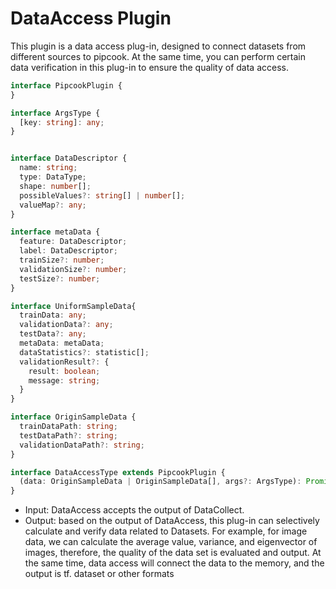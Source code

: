 # DataAccess Plugin

This plugin is a data access plug-in, designed to connect datasets from different sources to pipcook. At the same time, you can perform certain data verification in this plug-in to ensure the quality of data access.

```typescript
interface PipcookPlugin {
}

interface ArgsType {
  [key: string]: any;
}


interface DataDescriptor {
  name: string;
  type: DataType;
  shape: number[];
  possibleValues?: string[] | number[];
  valueMap?: any;
}

interface metaData {
  feature: DataDescriptor;
  label: DataDescriptor;
  trainSize?: number;
  validationSize?: number;
  testSize?: number;
}

interface UniformSampleData{
  trainData: any;
  validationData?: any;
  testData?: any;
  metaData: metaData;
  dataStatistics?: statistic[];
  validationResult?: {
    result: boolean;
    message: string;
  }
}

interface OriginSampleData {
  trainDataPath: string;
  testDataPath?: string;
  validationDataPath?: string;
}

interface DataAccessType extends PipcookPlugin {
  (data: OriginSampleData | OriginSampleData[], args?: ArgsType): Promise<UniformSampleData>
}

```

- Input: DataAccess accepts the output of DataCollect.
- Output: based on the output of DataAccess, this plug-in can selectively calculate and verify data related to Datasets. For example, for image data, we can calculate the average value, variance, and eigenvector of images, therefore, the quality of the data set is evaluated and output. At the same time, data access will connect the data to the memory, and the output is tf. dataset or other formats
